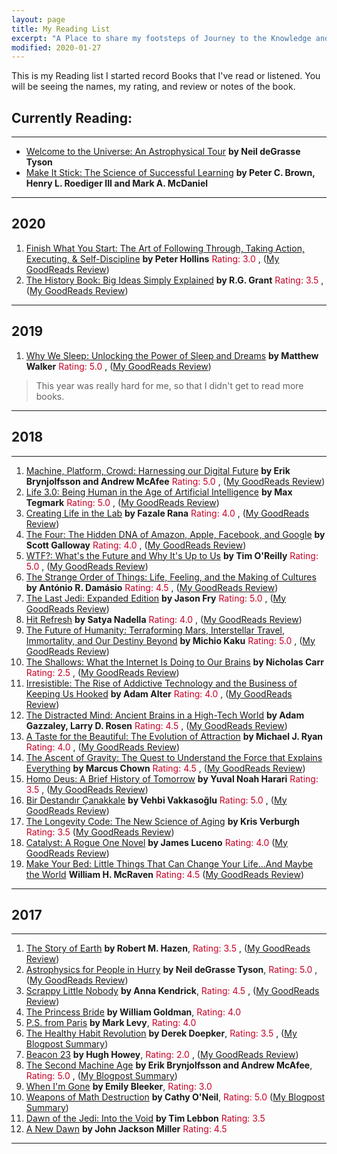 ```yaml
---
layout: page
title: My Reading List
excerpt: "A Place to share my footsteps of Journey to the Knowledge and Wisdom "
modified: 2020-01-27
---
```


This is my Reading list I started record Books that I've read or listened. You will be seeing the names, my rating, and review or notes of the book.


## Currently Reading:

---


- [Welcome to the Universe: An Astrophysical Tour](https://www.goodreads.com/book/show/30009088-welcome-to-the-universe) __by Neil deGrasse Tyson__
- [Make It Stick: The Science of Successful Learning](https://www.goodreads.com/book/show/18770267-make-it-stick) __by Peter C. Brown, Henry L. Roediger III and Mark A. McDaniel__


---


## 2020


1. [Finish What You Start: The Art of Following Through, Taking Action, Executing, & Self-Discipline](https://www.goodreads.com/book/show/39322175-finish-what-you-start) __by Peter Hollins__ <span style="color:#C70025">Rating: 3.0 </span>, ([My GoodReads Review](#))
2. [The History Book: Big Ideas Simply Explained](https://www.goodreads.com/book/show/29776992-the-history-book) __by R.G. Grant__ <span style="color:#C70025">Rating: 3.5 </span>, ([My GoodReads Review](#))


---


## 2019


1. [Why We Sleep: Unlocking the Power of Sleep and Dreams](https://www.goodreads.com/book/show/34466963-why-we-sleep) __by Matthew Walker__ <span style="color:#C70025">Rating: 5.0 </span>, ([My GoodReads Review](#))

>  This year was really hard for me, so that I didn't get to read more books.

---


## 2018


---


1. [Machine, Platform, Crowd: Harnessing our Digital Future](https://www.goodreads.com/book/show/32606599-machine-platform-crowd) __by Erik Brynjolfsson and Andrew McAfee__ <span style="color:#C70025">Rating: 5.0 </span> , ([My GoodReads Review](https://www.goodreads.com/book/show/32606599-machine-platform-crowd))
2. [Life 3.0: Being Human in the Age of Artificial Intelligence](https://www.goodreads.com/book/show/34272565-life-3-0) __by Max Tegmark__ <span style="color:#C70025">Rating: 5.0 </span> , ([My GoodReads Review](https://www.goodreads.com/book/show/34272565-life-3-0))
3. [Creating Life in the Lab](https://www.goodreads.com/book/show/10555982-creating-life-in-the-lab) __by Fazale Rana__ <span style="color:#C70025">Rating: 4.0 </span> , ([My GoodReads Review](https://www.goodreads.com/book/show/10555982-creating-life-in-the-lab))
4. [The Four: The Hidden DNA of Amazon, Apple, Facebook, and Google](https://www.goodreads.com/book/show/34427200-the-four) __by Scott Galloway__ <span style="color:#C70025">Rating: 4.0 </span> , ([My GoodReads Review]((https://www.goodreads.com/book/show/34427200-the-four)))
5. [WTF?: What's the Future and Why It's Up to Us](https://www.goodreads.com/book/show/34017076-wtf) __by Tim O'Reilly__ <span style="color:#C70025">Rating: 5.0 </span>, ([My GoodReads Review](https://www.goodreads.com/review/show/2250151807?book_show_action=false&from_review_page=1))
6. [The Strange Order of Things: Life, Feeling, and the Making of Cultures](https://www.goodreads.com/book/show/32335976-the-strange-order-of-things) __by António R. Damásio__ <span style="color:#C70025">Rating: 4.5 </span>, ([My GoodReads Review](#))
7. [The Last Jedi: Expanded Edition](https://www.goodreads.com/book/show/38818855-the-last-jedi) __by Jason Fry__ <span style="color:#C70025">Rating: 5.0 </span>, ([My GoodReads Review](#))
8. [Hit Refresh](https://www.goodreads.com/book/show/30835567-hit-refresh) __by Satya Nadella__ <span style="color:#C70025">Rating: 4.0 </span>, ([My GoodReads Review](#))
9. [The Future of Humanity: Terraforming Mars, Interstellar Travel, Immortality, and Our Destiny Beyond](https://www.goodreads.com/book/show/36407347-the-future-of-humanity) __by Michio Kaku__ <span style="color:#C70025">Rating: 5.0 </span>, ([My GoodReads Review](#))
10. [The Shallows: What the Internet Is Doing to Our Brains](https://www.goodreads.com/book/show/9778945-the-shallows) __by Nicholas Carr__ <span style="color:#C70025">Rating: 2.5 </span>, ([My GoodReads Review](#))
11. [Irresistible: The Rise of Addictive Technology and the Business of Keeping Us Hooked](https://www.goodreads.com/book/show/30962055-irresistible) __by Adam Alter__ <span style="color:#C70025">Rating: 4.0 </span>, ([My GoodReads Review](#))
12. [The Distracted Mind: Ancient Brains in a High-Tech World](https://www.goodreads.com/book/show/29889454-the-distracted-mind) __by Adam Gazzaley,  Larry D. Rosen__ <span style="color:#C70025">Rating: 4.5 </span>, ([My GoodReads Review](#))
13. [A Taste for the Beautiful: The Evolution of Attraction](https://www.goodreads.com/book/show/34928247-a-taste-for-the-beautiful) __by Michael J. Ryan__ <span style="color:#C70025">Rating: 4.0 </span>, ([My GoodReads Review](#))
14. [The Ascent of Gravity: The Quest to Understand the Force that Explains Everything](https://www.goodreads.com/book/show/34445220-the-ascent-of-gravity) __by Marcus Chown__ <span style="color:#C70025">Rating: 4.5 </span>, ([My GoodReads Review](#))
15. [Homo Deus: A Brief History of Tomorrow](https://www.goodreads.com/book/show/28092870-homo-deus) __by Yuval Noah Harari__ <span style="color:#C70025">Rating: 3.5 </span>, ([My GoodReads Review](#))
16. [Bir Destandır Çanakkale](https://www.goodreads.com/book/show/16560558-bir-destand-r-anakkale) __by Vehbi Vakkasoğlu__ <span style="color:#C70025">Rating: 5.0 </span>, ([My GoodReads Review](#))
17. [The Longevity Code: The New Science of Aging](https://www.goodreads.com/book/show/34397791-the-longevity-code) __by Kris Verburgh__ <span style="color:#C70025">Rating: 3.5 </span> ([My GoodReads Review](#))
18. [Catalyst: A Rogue One Novel](https://www.goodreads.com/book/show/29662066-catalyst) __by James Luceno__ <span style="color:#C70025">Rating: 4.0 </span> ([My GoodReads Review](#))
19. [Make Your Bed: Little Things That Can Change Your Life...And Maybe the World](https://www.goodreads.com/book/show/31423133-make-your-bed) __William H. McRaven__ <span style="color:#C70025">Rating: 4.5 </span> ([My GoodReads Review](#))


---


## 2017


---


1. [The Story of Earth](https://www.goodreads.com/book/show/18760053-the-story-of-earth) __by Robert M. Hazen__, <span style="color:#C70025">Rating: 3.5 </span> , ([My GoodReads Review](https://www.goodreads.com/review/show/2082703313))
2. [Astrophysics for People in Hurry](https://www.goodreads.com/book/show/32606606-astrophysics-for-people-in-a-hurry) __by Neil deGrasse Tyson__, <span style="color:#C70025">Rating: 5.0 </span> , ([My GoodReads Review](https://www.goodreads.com/review/show/2116209973))
3. [Scrappy Little Nobody](https://www.goodreads.com/book/show/29868610-scrappy-little-nobody) __by Anna Kendrick__, <span style="color:#C70025">Rating: 4.5 </span> , ([My GoodReads Review](https://www.goodreads.com/review/show/2099297696))
4. [The Princess Bride](https://www.goodreads.com/book/show/21787.The_Princess_Bride) __by William Goldman__, <span style="color:#C70025">Rating: 4.0 </span>
5. [P.S. from Paris](https://www.goodreads.com/book/show/34036335-p-s-from-paris) __by Mark Levy__, <span style="color:#C70025">Rating: 4.0 </span>
6. [The Healthy Habit Revolution](https://www.goodreads.com/book/show/24146985-the-healthy-habit-revolution) __by Derek Doepker__, <span style="color:#C70025">Rating: 3.5 </span> , ([My Blogpost Summary](http://eneskemalergin.github.io/blog/personal/healthy_habit_development/))
7. [Beacon 23](https://www.goodreads.com/book/show/26771521-beacon-23) __by Hugh Howey__, <span style="color:#C70025">Rating: 2.0 </span> , ([My GoodReads Review](https://www.goodreads.com/review/show/2068088322))
8. [The Second Machine Age](https://www.goodreads.com/book/show/17986396-the-second-machine-age) __by Erik Brynjolfsson and Andrew McAfee__, <span style="color:#C70025">Rating: 5.0 </span> , ([My Blogpost Summary](http://eneskemalergin.github.io/blog/personal/second_machine_age/))
9. [When I'm Gone](https://www.goodreads.com/book/show/27401883-when-i-m-gone) __by Emily Bleeker__, <span style="color:#C70025">Rating: 3.0 </span>
10. [Weapons of Math Destruction](https://www.goodreads.com/book/show/28186015-weapons-of-math-destruction) __by Cathy O'Neil__, <span style="color:#C70025">Rating: 5.0 </span> ([My Blogpost Summary](http://eneskemalergin.github.io/blog/personal/weapons_of_math_destruction/))
11. [Dawn of the Jedi: Into the Void](https://www.goodreads.com/book/show/15823425-dawn-of-the-jedi) __by Tim Lebbon__ <span style="color:#C70025">Rating: 3.5 </span>
12. [A New Dawn](https://www.goodreads.com/book/show/20262705-a-new-dawn) __by John Jackson Miller__ <span style="color:#C70025">Rating: 4.5 </span>


---
